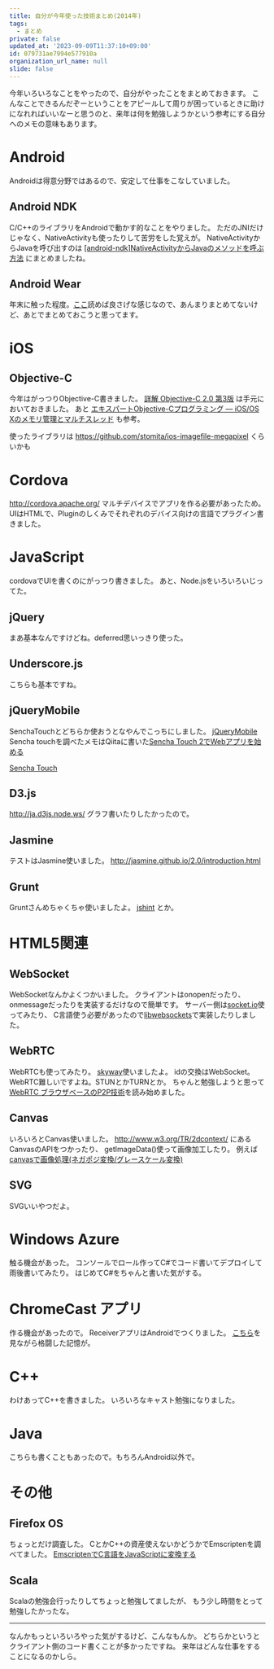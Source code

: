 ```yaml
---
title: 自分が今年使った技術まとめ(2014年)
tags:
  - まとめ
private: false
updated_at: '2023-09-09T11:37:10+09:00'
id: 079731ae7994e577910a
organization_url_name: null
slide: false
---
```


今年いろいろなことをやったので、自分がやったことをまとめておきます。
こんなことできるんだぞーということをアピールして周りが困っているときに助けになれればいいなーと思うのと、来年は何を勉強しようかという参考にする自分へのメモの意味もあります。


# Android
Androidは得意分野ではあるので、安定して仕事をこなしていました。

## Android NDK
C/C++のライブラリをAndroidで動かす的なことをやりました。
ただのJNIだけじゃなく、NativeActivityも使ったりして苦労をした覚えが。
NativeActivityからJavaを呼び出すのは [[android-ndk]NativeActivityからJavaのメソッドを呼ぶ方法](http://qiita.com/sassy_watson/items/6363aeaca76fd7eba23f) にまとめましたね。

## Android Wear
年末に触った程度。[ここ](http://developer.android.com/training/building-wearables.html)読めば良さげな感じなので、あんまりまとめてないけど、あとでまとめておこうと思ってます。

# iOS
## Objective-C
今年はがっつりObjective-C書きました。
[詳解 Objective-C 2.0 第3版](http://www.amazon.co.jp/gp/product/4797368276?ie=UTF8&camp=1207&creative=8411&creativeASIN=4797368276&linkCode=shr&tag=sassyw-22)
は手元においておきました。
あと [エキスパートObjective-Cプログラミング ― iOS/OS Xのメモリ管理とマルチスレッド](http://tatsu-zine.com/books/objc)
も参考。

使ったライブラリは
https://github.com/stomita/ios-imagefile-megapixel
くらいかも

# Cordova

http://cordova.apache.org/
マルチデバイスでアプリを作る必要があったため。
UIはHTMLで、Pluginのしくみでそれぞれのデバイス向けの言語でプラグイン書きました。

# JavaScript
cordovaでUIを書くのにがっつり書きました。
あと、Node.jsをいろいろいじってた。

## jQuery
まあ基本なんですけどね。deferred思いっきり使った。

## Underscore.js
こちらも基本ですね。

## jQueryMobile
SenchaTouchとどちらか使おうとなやんでこっちにしました。
[jQueryMobile](http://jquerymobile.com/)
Sencha touchを調べたメモはQiitaに書いた[Sencha Touch 2でWebアプリを始める](http://qiita.com/sassy_watson/items/5b0d30ee2fcf6c20e13d)

[Sencha Touch](http://www.sencha.com/products/touch/)

## D3.js
http://ja.d3js.node.ws/
グラフ書いたりしたかったので。

## Jasmine
テストはJasmine使いました。
http://jasmine.github.io/2.0/introduction.html

## Grunt
Gruntさんめちゃくちゃ使いましたよ。
[jshint](https://developers.google.com/cast/) とか。


# HTML5関連

## WebSocket
WebSocketなんかよくつかいました。
クライアントはonopenだったり、onmessageだったりを実装するだけなので簡単です。
サーバー側は[socket.io](http://socket.io/)使ってみたり、
C言語使う必要があったので[libwebsockets](https://libwebsockets.org/trac/libwebsockets)で実装したりしました。

## WebRTC
WebRTCも使ってみたり。
[skyway](http://nttcom.github.io/skyway/)使いましたよ。
idの交換はWebSocket。
WebRTC難しいですよね。STUNとかTURNとか。
ちゃんと勉強しようと思って[WebRTC ブラウザベースのP2P技術](http://www.amazon.co.jp/gp/product/4897979587/ref=as_li_ss_tl?ie=UTF8&camp=247&creative=7399&creativeASIN=4897979587&linkCode=as2&tag=sassyw-22)を読み始めました。


## Canvas
いろいろとCanvas使いました。
http://www.w3.org/TR/2dcontext/ にあるCanvasのAPIをつかったり、
getImageData()使って画像加工したり。
例えば [canvasで画像処理(ネガポジ変換/グレースケール変換)](http://qiita.com/sassy_watson/items/676af253d8425ce0f8fc)

## SVG
SVGいいやつだよ。


# Windows Azure
触る機会があった。
コンソールでロール作ってC#でコード書いてデプロイして雨後書いてみたり。
はじめてC#をちゃんと書いた気がする。

# ChromeCast アプリ
作る機会があったので。
ReceiverアプリはAndroidでつくりました。
[こちら](https://developers.google.com/cast/)を見ながら格闘した記憶が。


# C++
わけあってC++を書きました。
いろいろなキャスト勉強になりました。

# Java
こちらも書くこともあったので。もちろんAndroid以外で。

# その他
## Firefox OS
ちょっとだけ調査した。
CとかC++の資産使えないかどうかでEmscriptenを調べてました。
[EmscriptenでC言語をJavaScriptに変換する](http://qiita.com/sassy_watson/items/3ec69b19a22a457362a9)

## Scala
Scalaの勉強会行ったりしてちょっと勉強してましたが、
もう少し時間をとって勉強したかったな。



----
なんかもっといろいろやった気がするけど、こんなもんか。
どちらかというとクライアント側のコード書くことが多かったですね。
来年はどんな仕事をすることになるのかしら。

